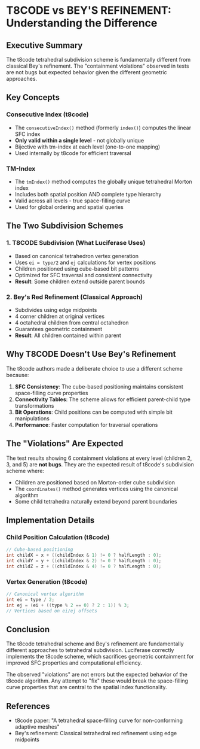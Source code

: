 # T8CODE vs BEY'S REFINEMENT: Understanding the Difference

## Executive Summary

The t8code tetrahedral subdivision scheme is fundamentally different from classical Bey's refinement. The "containment violations" observed in tests are not bugs but expected behavior given the different geometric approaches.

## Key Concepts

### Consecutive Index (t8code)
- The `consecutiveIndex()` method (formerly `index()`) computes the linear SFC index
- **Only valid within a single level** - not globally unique
- Bijective with tm-index at each level (one-to-one mapping)
- Used internally by t8code for efficient traversal

### TM-Index
- The `tmIndex()` method computes the globally unique tetrahedral Morton index
- Includes both spatial position AND complete type hierarchy
- Valid across all levels - true space-filling curve
- Used for global ordering and spatial queries

## The Two Subdivision Schemes

### 1. T8CODE Subdivision (What Luciferase Uses)
- Based on canonical tetrahedron vertex generation
- Uses `ei = type/2` and `ej` calculations for vertex positions
- Children positioned using cube-based bit patterns
- Optimized for SFC traversal and consistent connectivity
- **Result**: Some children extend outside parent bounds

### 2. Bey's Red Refinement (Classical Approach)
- Subdivides using edge midpoints
- 4 corner children at original vertices
- 4 octahedral children from central octahedron
- Guarantees geometric containment
- **Result**: All children contained within parent

## Why T8CODE Doesn't Use Bey's Refinement

The t8code authors made a deliberate choice to use a different scheme because:

1. **SFC Consistency**: The cube-based positioning maintains consistent space-filling curve properties
2. **Connectivity Tables**: The scheme allows for efficient parent-child type transformations
3. **Bit Operations**: Child positions can be computed with simple bit manipulations
4. **Performance**: Faster computation for traversal operations

## The "Violations" Are Expected

The test results showing 6 containment violations at every level (children 2, 3, and 5) are **not bugs**. They are the expected result of t8code's subdivision scheme where:

- Children are positioned based on Morton-order cube subdivision
- The `coordinates()` method generates vertices using the canonical algorithm
- Some child tetrahedra naturally extend beyond parent boundaries

## Implementation Details

### Child Position Calculation (t8code)
```java
// Cube-based positioning
int childX = x + ((childIndex & 1) != 0 ? halfLength : 0);
int childY = y + ((childIndex & 2) != 0 ? halfLength : 0);
int childZ = z + ((childIndex & 4) != 0 ? halfLength : 0);
```

### Vertex Generation (t8code)
```java
// Canonical vertex algorithm
int ei = type / 2;
int ej = (ei + ((type % 2 == 0) ? 2 : 1)) % 3;
// Vertices based on ei/ej offsets
```

## Conclusion

The t8code tetrahedral scheme and Bey's refinement are fundamentally different approaches to tetrahedral subdivision. Luciferase correctly implements the t8code scheme, which sacrifices geometric containment for improved SFC properties and computational efficiency.

The observed "violations" are not errors but the expected behavior of the t8code algorithm. Any attempt to "fix" these would break the space-filling curve properties that are central to the spatial index functionality.

## References
- t8code paper: "A tetrahedral space-filling curve for non-conforming adaptive meshes"
- Bey's refinement: Classical tetrahedral red refinement using edge midpoints